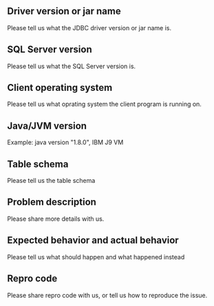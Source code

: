 ## Driver version or jar name
Please tell us what the JDBC driver version or jar name is.

## SQL Server version
Please tell us what the SQL Server version is.

## Client operating system
Please tell us what oprating system the client program is running on.

## Java/JVM version
Example: java version "1.8.0", IBM J9 VM

## Table schema
Please tell us the table schema

## Problem description
Please share more details with us.

## Expected behavior and actual behavior
Please tell us what should happen and what happened instead

## Repro code
Please share repro code with us, or tell us how to reproduce the issue.
